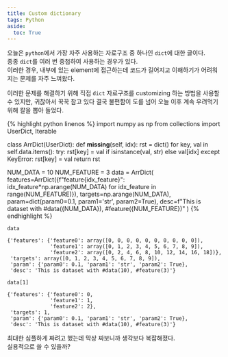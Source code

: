 ```yaml
---
title: Custom dictionary
tags: Python
aside:
  toc: True
---
```


<!--more-->

오늘은 `python`에서 가장 자주 사용하는 자료구조 중 하나인 `dict`에 대한 글이다.  
종종 `dict`를 여러 번 중첩하여 사용하는 경우가 있다.  
이러한 경우, 내부에 있는 element에 접근하는데 코드가 길어지고 이해하기가 어려워지는 문제를 자주 느껴왔다.

이러한 문제를 해결하기 위해 직접 `dict` 자료구조를 customizing 하는 방법을 사용할 수 있지만, 귀찮아서 꾹꾹 참고 있다 결국 불편함이 도를 넘어 오늘 이후 계속 우려먹기 위해 칼을 뽑아 들었다.


{% highlight python linenos %}
import numpy as np
from collections import UserDict, Iterable


class ArrDict(UserDict):
    def __missing__(self, idx):
        rst = dict()
        for key, val in self.data.items():
            try:
                rst[key] = val if isinstance(val, str) else val[idx]
            except KeyError:
                rst[key] = val
        return rst


NUM_DATA    = 10
NUM_FEATURE = 3
data = ArrDict(
    features=ArrDict({f"feature{idx_feature}": idx_feature*np.arange(NUM_DATA) for idx_feature in range(NUM_FEATURE)}),
    targets=np.arange(NUM_DATA),
    param=dict(param0=0.1, param1='str', param2=True),
    desc=f"This is dataset with #data({NUM_DATA}), #feature({NUM_FEATURE})"
)
{% endhighlight %}


    data
    
```    
{'features': {'feature0': array([0, 0, 0, 0, 0, 0, 0, 0, 0, 0]),
              'feature1': array([0, 1, 2, 3, 4, 5, 6, 7, 8, 9]),
              'feature2': array([0, 2, 4, 6, 8, 10, 12, 14, 16, 18])},
 'targets': array([0, 1, 2, 3, 4, 5, 6, 7, 8, 9]),
 'param': {'param0': 0.1, 'param1': 'str', 'param2': True},
 'desc': 'This is dataset with #data(10), #feature(3)'}
```

    data[1]

```
{'features': {'feature0': 0,
              'feature1': 1,
              'feature2': 2},
 'targets': 1,
 'param': {'param0': 0.1, 'param1': 'str', 'param2': True},
 'desc': 'This is dataset with #data(10), #feature(3)'}
```


최대한 심플하게 짜려고 했는데 막상 짜보니까 생각보다 복잡해졌다.  
실용적으로 쓸 수 있을까?